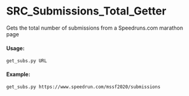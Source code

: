 # SRC_Submissions_Total_Getter
Gets the total number of submissions from a Speedruns.com marathon page

#### Usage:

	get_subs.py URL


#### Example:

	get_subs.py https://www.speedrun.com/mssf2020/submissions
